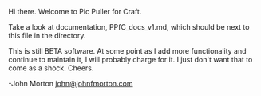 Hi there. Welcome to Pic Puller for Craft.

Take a look at documentation, PPfC_docs_v1.md, which should be next to this file in the directory.

This is still BETA software. At some point as I add more functionality and continue to maintain it, I will probably charge for it. I just don't want that to come as a shock. Cheers.

-John Morton
john@johnfmorton.com